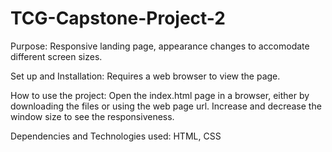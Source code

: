 # TCG-Capstone-Project-2
Purpose: Responsive landing page, appearance changes to accomodate different screen sizes.

Set up and Installation: Requires a web browser to view the page.

How to use the project: Open the index.html page in a browser, either by downloading the files or using the web page url. Increase and decrease the window size to see the responsiveness.

Dependencies and Technologies used: HTML, CSS

